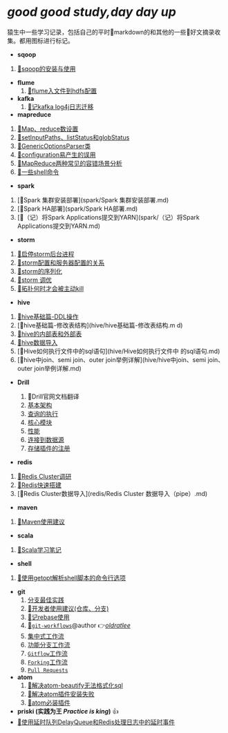 # *good good study,day day up*
猿生中一些学习记录，包括自己的平时:pencil:markdown的和其他的一些:pushpin:好文摘录收集。都用图标进行标记。

- **sqoop**
 1. [:pencil:sqoop的安装与使用](sqoop/sqoop的安装与使用.md)
- **flume**
  1. [:pencil:flume入文件到hdfs配置](flume/file-to-hdfs-conf.md)
- **kafka**
    1. [:pencil:记kafka log4j日志迁移](kafka/记kafka-log4j日志迁移.md)
- **mapreduce**
 1. [:pushpin:Map、reduce数设置](mapreduce/Map、reduce数设置.md)
 1.  [:pushpin:setInputPaths、listStatus和globStatus](mapreduce/setInputPaths、listStatus和globStatus.md)
 1. [:pencil:GenericOptionsParser类](mapreduce/GenericOptionsParser类.md)
 1. [:pushpin:configuration易产生的误用](mapreduce/configuration易产生的误用.md)
 1.  [:pushpin:MapReduce两种常见的容错场景分析](mapreduce/MapReduce两种常见的容错场景分析.md)
 1.  [:pencil:一些shell命令](mapreduce/一些shell命令.md)

- **spark**
 1. [:pencil:Spark 集群安装部署](spark/Spark 集群安装部署.md)
 1.  [:pencil:Spark HA部署](spark/Spark HA部署.md)
 1. [:pencil:（记）将Spark Applications提交到YARN](spark/（记）将Spark Applications提交到YARN.md)

- **storm**
 1. [:pushpin:启停storm后台进程](storm/启停storm后台进程.md)
 1.  [:pushpin:storm配置和服务器配置的关系](storm/storm配置和服务器配置的关系.md)
 1. [:pushpin:storm的序列化](storm/storm的序列化.md)
 1. [:pencil:storm 调优](storm/storm调优（Topology的性能瓶颈）.md)
 1.  [:pencil:拓扑何时才会被主动kill](storm/拓扑何时才会被主动kill.md)


- **hive**
 1. [:pushpin:hive基础篇-DDL操作](hive/hive基础篇-DDL操作.md)
 1.  [:pushpin:hive基础篇-修改表结构](hive/hive基础篇-修改表结构.m d)
 1.  [:pushpin:hive的内部表和外部表](hive/hive的内部表和外部表.md)
 1. [:pushpin:hive数据导入](hive/hive数据导入.md)
 1.  [:pushpin:Hive如何执行文件中的sql语句](hive/Hive如何执行文件中 的sql语句.md)
 1. [:pushpin:hive中join、semi join、outer join举例详解](hive/hive中join、semi join、outer join举例详解.md)

- **Drill**
  1. :pushpin:Drill官网文档翻译
    1. [基本架构](drill/docs/Drill基本架构.md)
    1. [查询的执行](drill/docs/Drill查询的执行.md)
    1. [核心模块](drill/docs/Drill的核心模块.md)
    1. [性能](drill/docs/Drill的性能.md)
    1. [连接到数据源](drill/docs/连接到数据源.md)
    1. [存储插件的注册](drill/docs/存储插件的注册.md)

- **redis**
 1. [:pencil:Redis Cluster调研](redis/Redis_Cluster调研.md)
 1. [:pencil:Redis快速搭建](redis/Redis快速搭建.md)
 1. [:pencil:Redis Cluster数据导入](redis/Redis Cluster 数据导入（pipe）.md)

- **maven**
 1. [:pencil:Maven使用建议](maven/Maven使用建议.md)
- **scala**
 1. [:pencil:Scala学习笔记](scala/Scala学习笔记.md)
- **shell**
 1. [:pencil:使用getopt解析shell脚本的命令行选项](shell/使用getopt解析shell脚本的命令行选项.md)
- **git**
  1. [分支最佳实践](git/doc/branch_of_best_practices.md)
  1. [:pencil:开发者使用建议(仓库、分支)](git/doc/Suggestions-for-repository-branches-used-in-development.md)
  1. [:pencil:记rebase使用](git/记rebase使用.md)
  1. [:pushpin:`git-workflows`](git/doc/git-workflows-and-tutorials/)@author :point_right:[*oldratlee*](https://github.com/oldratlee)
    1. [集中式工作流](git/doc/git-workflows-and-tutorials/workflow-centralized.md)  
    1. [功能分支工作流](git/doc/git-workflows-and-tutorials/workflow-feature-branch.md)  
    1. [`Gitflow`工作流](git/doc/git-workflows-and-tutorials/workflow-gitflow.md)  
    1. [`Forking`工作流](git/doc/git-workflows-and-tutorials/workflow-forking.md)  
    1. [`Pull Requests`](git/doc/git-workflows-and-tutorials/pull-request.md)  
- **atom**
   1. [:pencil:解决atom-beautify无法格式化sql](atom/解决atom-beautify无法格式化sql.md)
   1. [:pencil:解决atom插件安装失败](atom/解决atom插件安装失败.md)
   1. [:pencil:atom必装插件](atom/atom必装插件.md)
- **priski (实践为王 *Practice is king*)** :+1:
 - [:pencil:使用延时队列DelayQueue和Redis处理日志中的延时事件](priski/使用延时队列DelayQueue和Redis处理日志中的延时事件.md)
